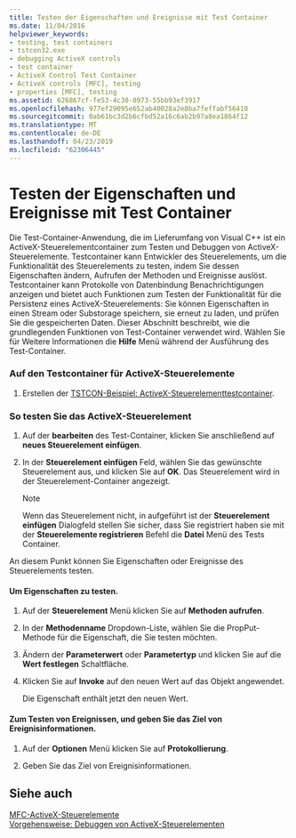 ```yaml
---
title: Testen der Eigenschaften und Ereignisse mit Test Container
ms.date: 11/04/2016
helpviewer_keywords:
- testing, test containers
- tstcon32.exe
- debugging ActiveX controls
- test container
- ActiveX Control Test Container
- ActiveX controls [MFC], testing
- properties [MFC], testing
ms.assetid: 626867cf-fe53-4c30-8973-55bb93ef3917
ms.openlocfilehash: 977ef29095e652ab40028a2e8ba7feffabf56418
ms.sourcegitcommit: 0ab61bc3d2b6cfbd52a16c6ab2b97a8ea1864f12
ms.translationtype: MT
ms.contentlocale: de-DE
ms.lasthandoff: 04/23/2019
ms.locfileid: "62306445"
---
```

# <a name="testing-properties-and-events-with-test-container"></a>Testen der Eigenschaften und Ereignisse mit Test Container

Die Test-Container-Anwendung, die im Lieferumfang von Visual C++ ist ein ActiveX-Steuerelementcontainer zum Testen und Debuggen von ActiveX-Steuerelemente. Testcontainer kann Entwickler des Steuerelements, um die Funktionalität des Steuerelements zu testen, indem Sie dessen Eigenschaften ändern, Aufrufen der Methoden und Ereignisse auslöst. Testcontainer kann Protokolle von Datenbindung Benachrichtigungen anzeigen und bietet auch Funktionen zum Testen der Funktionalität für die Persistenz eines ActiveX-Steuerelements: Sie können Eigenschaften in einen Stream oder Substorage speichern, sie erneut zu laden, und prüfen Sie die gespeicherten Daten. Dieser Abschnitt beschreibt, wie die grundlegenden Funktionen von Test-Container verwendet wird. Wählen Sie für Weitere Informationen die **Hilfe** Menü während der Ausführung des Test-Container.

### <a name="to-access-the-activex-control-test-container"></a>Auf den Testcontainer für ActiveX-Steuerelemente

1. Erstellen der [TSTCON-Beispiel: ActiveX-Steuerelementtestcontainer](../overview/visual-cpp-samples.md).

### <a name="to-test-your-activex-control"></a>So testen Sie das ActiveX-Steuerelement

1. Auf der **bearbeiten** des Test-Container, klicken Sie anschließend auf **neues Steuerelement einfügen**.

1. In der **Steuerelement einfügen** Feld, wählen Sie das gewünschte Steuerelement aus, und klicken Sie auf **OK**. Das Steuerelement wird in der Steuerelement-Container angezeigt.

    > [!NOTE]
    >  Wenn das Steuerelement nicht, in aufgeführt ist der **Steuerelement einfügen** Dialogfeld stellen Sie sicher, dass Sie registriert haben sie mit der **Steuerelemente registrieren** Befehl die **Datei** Menü des Tests Container.

An diesem Punkt können Sie Eigenschaften oder Ereignisse des Steuerelements testen.

#### <a name="to-test-properties"></a>Um Eigenschaften zu testen.

1. Auf der **Steuerelement** Menü klicken Sie auf **Methoden aufrufen**.

1. In der **Methodenname** Dropdown-Liste, wählen Sie die PropPut-Methode für die Eigenschaft, die Sie testen möchten.

1. Ändern der **Parameterwert** oder **Parametertyp** und klicken Sie auf die **Wert festlegen** Schaltfläche.

1. Klicken Sie auf **Invoke** auf den neuen Wert auf das Objekt angewendet.

   Die Eigenschaft enthält jetzt den neuen Wert.

#### <a name="to-test-events-and-specify-the-destination-of-event-information"></a>Zum Testen von Ereignissen, und geben Sie das Ziel von Ereignisinformationen.

1. Auf der **Optionen** Menü klicken Sie auf **Protokollierung**.

1. Geben Sie das Ziel von Ereignisinformationen.

## <a name="see-also"></a>Siehe auch

[MFC-ActiveX-Steuerelemente](../mfc/mfc-activex-controls.md)<br/>
[Vorgehensweise: Debuggen von ActiveX-Steuerelementen](/visualstudio/debugger/how-to-debug-an-activex-control)
